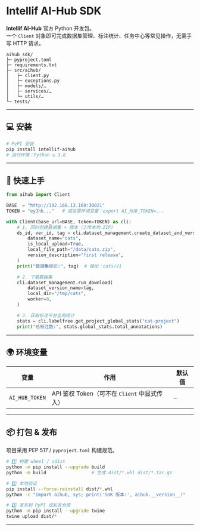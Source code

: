 # Intellif AI-Hub SDK

**Intellif AI-Hub** 官方 Python 开发包。  
一个 `Client` 对象即可完成数据集管理、标注统计、任务中心等常见操作，无需手写 HTTP 请求。

```
aihub_sdk/
├─ pyproject.toml
├─ requirements.txt
├─ src/aihub/
│   ├─ client.py
│   ├─ exceptions.py
│   ├─ models/…
│   ├─ services/…
│   └─ utils/…
└─ tests/
```

---

## 💻 安装

```bash
# PyPI 安装
pip install intellif-aihub
# 运行环境：Python ≥ 3.8
```

---

## 🚀 快速上手

```python
from aihub import Client

BASE  = "http://192.168.13.160:30021"
TOKEN = "eyJhb..."   # 或设置环境变量：export AI_HUB_TOKEN=...

with Client(base_url=BASE, token=TOKEN) as cli:
    # 1. 同时创建数据集 + 版本（上传本地 ZIP）
    ds_id, ver_id, tag = cli.dataset_management.create_dataset_and_version(
        dataset_name="cats",
        is_local_upload=True,
        local_file_path="/data/cats.zip",
        version_description="first release",
    )
    print("数据集标识:", tag)  # 输出：cats/V1

    # 2. 下载数据集
    cli.dataset_management.run_download(
        dataset_version_name=tag,
        local_dir="/tmp/cats",
        worker=8,
    )

    # 3. 获取标注平台全局统计
    stats = cli.labelfree.get_project_global_stats("cat-project")
    print("总标注数:", stats.global_stats.total_annotations)
```

---

## 🌍 环境变量

| 变量                       | 作用                                      | 默认值                           |
|----------------------------|-------------------------------------------|----------------------------------|
| `AI_HUB_TOKEN`             | API 鉴权 Token（可不在 `Client` 中显式传入） | –                                |

---

## 📦 打包 & 发布

项目采用 PEP 517 / `pyproject.toml` 构建规范。

```bash
# 1️⃣ 构建 wheel / sdist
python -m pip install --upgrade build
python -m build                 # 生成 dist/*.whl dist/*.tar.gz

# 2️⃣ 本地验证
pip install --force-reinstall dist/*.whl
python -c "import aihub, sys; print('SDK 版本:', aihub.__version__)"

# 3️⃣ 发布到 PyPI 或私有仓库
python -m pip install --upgrade twine
twine upload dist/*
```

---